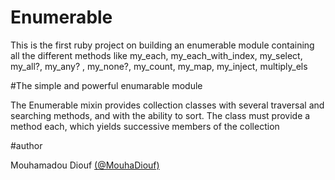# Enumerable
This is the first ruby project on building an enumerable module containing all the different methods like my_each, my_each_with_index, my_select, my_all?, my_any? , my_none?, my_count, my_map, my_inject, multiply_els

#The simple and powerful enumarable module

The Enumerable mixin provides collection classes with several traversal and searching methods, and with the ability to sort. The class must provide a method each, which yields successive members of the collection

#author

Mouhamadou Diouf <a href="https://github.com/MouhaDiouf">(@MouhaDiouf)</a>